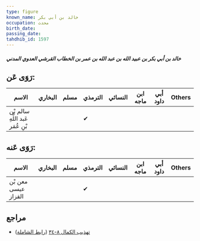 ```yaml
---
type: figure
known_name: خالد بن أبي بكر
occupation: محدث
birth_date:
passing_date:
tahdhib_id: 1597
---
```

##### خالد بن أبي بكر بن عبيد الله بن عبد الله بن عمر بن الخطاب القرشي العدوي المدني

## رَوَى عَن:
| الاسم                            | البخاري | مسلم | الترمذي | النسائي | ابن ماجه | أبي داود | Others |
| -------------------------------- | ------- | ---- | ------- | ------- | -------- | -------- | ------ |
| سالم بْن عَبد اللَّهِ بْنِ عُمَر |         |      | ✔       |         |          |          |        |
## رَوَى عَنه:
| الاسم               | البخاري | مسلم | الترمذي | النسائي | ابن ماجه | أبي داود | Others |
| ------------------- | ------- | ---- | ------- | ------- | -------- | -------- | ------ |
| معن بْن عيسى القزاز |         |      | ✔       |         |          |          |        |
## مراجع
- [تهذيب الكمال ٨-٣٤](obsidian://open?vault=Tahdhib-al-Kamal&file=Figures/١٥٩٧-خالد%20بن%20أبي%20بكر%20بن%20عبيد%20الله%20بن%20عبد%20الله%20بن%20عمر%20بن%20الخطاب%20القرشي%20العدوي%20المدني) ([رابط الشاملة](https://shamela.ws/book/3722/3745))